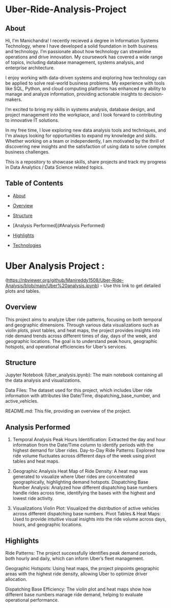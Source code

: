 # Uber-Ride-Analysis-Project

## About

Hi, I'm Manichandra! I recently recieved a degree in Information Systems Technology, where I have developed a solid foundation in both business and technology. I’m passionate about how technology can streamline operations and drive innovation. My coursework has covered a wide range of topics, including database management, systems analysis, and enterprise architecture.

I enjoy working with data-driven systems and exploring how technology can be applied to solve real-world business problems. My experience with tools like SQL, Python, and cloud computing platforms has enhanced my ability to manage and analyze information, providing actionable insights to decision-makers.

I’m excited to bring my skills in systems analysis, database design, and project management into the workplace, and I look forward to contributing to innovative IT solutions.

In my free time, I love exploring new data analysis tools and techniques, and I'm always looking for opportunities to expand my knowledge and skills. Whether working on a team or independently, I am motivated by the thrill of discovering new insights and the satisfaction of using data to solve complex business challenges.

This is a repository to showcase skills, share projects and track my progress in Data Analytics / Data Science related topics.

## Table of Contents
- [About](#About)
  
- [Overview](#Overview)
  
- [Structure](#Structure)     

- [Analysis Performed](#Analysis Performed)

- [Highlights](#Highlights)

- [Technologies](#Technologies)

# Uber Analysis Project :

(https://nbviewer.org/github/Manireddy1508/Uber-Ride-Analysis/blob/main/Uber%20analysis.ipynb) - Use this link to get detailed plots and tables.

## Overview

This project aims to analyze Uber ride patterns, focusing on both temporal and geographic dimensions. Through various data visualizations such as violin plots, pivot tables, and heat maps, the project provides insights into ride demand trends across different times of day, days of the week, and geographic locations. The goal is to understand peak hours, geographic hotspots, and operational efficiencies for Uber’s services.

## Structure

Jupyter Notebook (Uber_analysis.ipynb): The main notebook containing all the data analysis and visualizations.

Data Files: The dataset used for this project, which includes Uber ride information with attributes like Date/Time, dispatching_base_number, and active_vehicles.

README.md: This file, providing an overview of the project.

## Analysis Performed

1. Temporal Analysis
Peak Hours Identification: Extracted the day and hour information from the Date/Time column to identify periods with the highest demand for Uber rides.
Day-to-Day Ride Patterns: Explored how ride volume fluctuates across different days of the week using pivot tables and heat maps.

2. Geographic Analysis
Heat Map of Ride Density: A heat map was generated to visualize where Uber rides are concentrated geographically, highlighting demand hotspots.
Dispatching Base Number Analysis: Analyzed how different dispatching base numbers handle rides across time, identifying the bases with the highest and lowest ride activity.

3. Visualizations
Violin Plot: Visualized the distribution of active vehicles across different dispatching base numbers.
Pivot Tables & Heat Maps: Used to provide intuitive visual insights into the ride volume across days, hours, and geographic locations.

## Highlights

Ride Patterns: The project successfully identifies peak demand periods, both hourly and daily, which can inform Uber’s fleet management.

Geographic Hotspots: Using heat maps, the project pinpoints geographic areas with the highest ride density, allowing Uber to optimize driver allocation.

Dispatching Base Efficiency: The violin plot and heat maps show how different base numbers manage ride demand, helping to evaluate operational performance.



